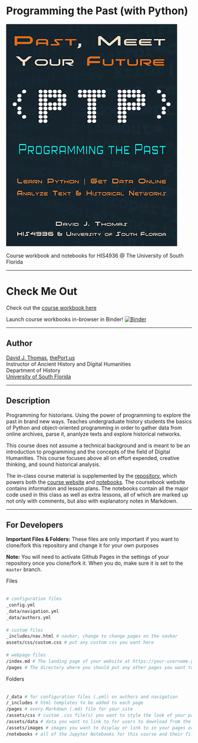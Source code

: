 # Programming the Past (with Python)

![Splash Image](/assets/images/splash-image.png)

Course workbook and notebooks for HIS4936 @ The University of South Florida

---

# Check Me Out

Check out the [course workbook here](https://theportus.github.io/programming-the-past)

Launch course workbooks in-browser in Binder! [![Binder](https://mybinder.org/badge_logo.svg)](https://mybinder.org/v2/gh/thePortus/programming-the-past/master)

---

## Author

[David J. Thomas](mailto:dave.a.base@gmail.com), [thePort.us](http://thePort.us)<br />
Instructor of Ancient History and Digital Humanities<br />
Department of History<br />
[University of South Florida](https://github.com/usf-portal)

---

## Description

Programming for historians. Using the power of programming to explore the past in brand new ways. Teaches undergraduate history students the basics of Python and object-oriented programming in order to gather data from online  archives, parse it, ananlyze texts and explore historical networks.

This course does not assume a technical background and is meant to be an introduction to programming and the concepts of the field of Digital Humanities. This course focuses above all on effort expended, creative thinking, and sound historical analysis.

The in-class course material is supplemented by the [repository](https://github.com/thePortus/programming-the-past), which powers both the [course website](https://theportus.github.io/programming-the-past) and [notebooks](https://mybinder.org/v2/gh/thePortus/programming-the-past/master). The coursebook website contains information and lesson plans. The notebooks contain all the major code used in this class as well as extra lessons, all of which are marked up not only with comments, but also with explanatory notes in Markdown.

---

## For Developers

**Important Files & Folders:** These files are only important if you want to clone/fork this repository and change it for your own purposes

**Note:** You will need to activate Github Pages in the settings of your repository once you clone/fork it. When you do, make sure it is set to the `master` branch.

Files

```zsh

# configuration files
_config.yml
_data/navigation.yml
_data/authors.yml

# custom files
_includes/nav.html # navbar, change to change pages on the navbar
assets/css/custom.css # put any custom css you want here

# webpage files
/index.md # The landing page of your website at https://your-username.github.io/your-repo-name
/pages # The directory where you should put any other pages you want to make, all saved as Markdown (.md) files


```

Folders

```zsh

/_data # for configuration files (.yml) on authors and navigation
/_includes # html templates to be added to each page
/pages # every Markdown (.md) file for your site
/assets/css # custom .css file(s) you want to style the look of your page
/assets/data # data you want to link to for users to download from the webpage
/assets/images # images you want to display or link to in your pages or notebooks
/notebooks # all of the Jupyter Notebooks for this course and their files


```
